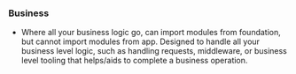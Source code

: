 ### Business

- Where all your business logic go, can import modules from foundation, but cannot import modules from app. Designed to handle all your business level logic, such as handling requests, middleware, or business level tooling that helps/aids to complete a business operation.
